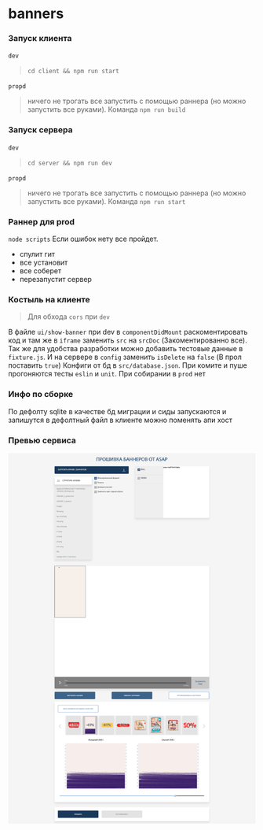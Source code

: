# banners

### Запуск клиента

`dev`

> `cd client && npm run start`

`propd`

> ничего не трогать все запустить с помощью раннера (но можно запустить все руками). Команда `npm run build`

### Запуск сервера

`dev`

> `cd server && npm run dev`

`propd`

> ничего не трогать все запустить с помощью раннера (но можно запустить все руками). Команда `npm run start`

### Раннер для prod

`node scripts`
Если ошибок нету все пройдет.

- спулит гит
- все установит
- все соберет
- перезапустит сервер

### Костыль на клиенте

> Для обхода `cors` при `dev`

В файле `ui/show-banner` при dev в `componentDidMount` раскоментировать код и там же в `iframe` заменить `src` на `srcDoc` (Закоментированно все).
Так же для удобства разработки можно добавить тестовые данные в `fixture.js`. И на сервере в `config` заменить `isDelete` на `false` (В прол поставить `true`)
Конфиги от бд в `src/database.json`. При комите и пуше прогоняются тесты `eslin` и `unit`. При собирании в `prod` нет

### Инфо по сборке

По дефолту sqlite в качестве бд
миграции и сиды запускаются и запишутся в дефолтный файл
в клиенте можно поменять апи хост

### Превью сервиса

![preview](preview.png)

